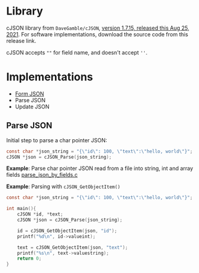 # Library

cJSON library from ``DaveGamble/cJSON``, [version 1.7.15, released this Aug 25, 2021](https://github.com/DaveGamble/cJSON/releases/tag/v1.7.15). For software implementations, download the source code from this release link.

cJSON accepts ``""`` for field name, and doesn't accept ``''``.

# Implementations

* [Form JSON](https://github.com/TranPhucVinh/C/blob/master/Introduction/Data%20structure/JSON/Form%20JSON.md)
* Parse JSON
* Update JSON

## Parse JSON

Initial step to parse a char pointer JSON:

```c
const char *json_string = "{\"id\": 100, \"text\":\"hello, world\"}";
cJSON *json = cJSON_Parse(json_string);
```

**Example**: Parse char pointer JSON read from a file into string, int and array fields [parse_json_by_fields.c](https://github.com/TranPhucVinh/C/blob/master/Introduction/Data%20structure/JSON/parse_json_by_fields.c)

**Example**: Parsing with ``cJSON_GetObjectItem()``

```c
const char *json_string = "{\"id\": 100, \"text\":\"hello, world\"}";

int main(){
    cJSON *id, *text;
    cJSON *json = cJSON_Parse(json_string);

    id = cJSON_GetObjectItem(json, "id");
    printf("%d\n", id->valueint);

    text = cJSON_GetObjectItem(json, "text");
    printf("%s\n", text->valuestring);
    return 0;
}
```